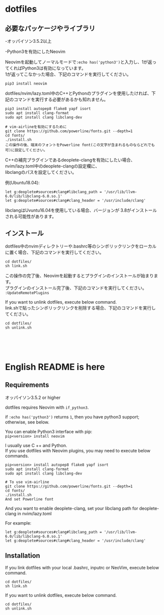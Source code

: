 # dotfiles


## 必要なパッケージやライブラリ

-オッパイソン3.5.2以上  

-Python3を有効にしたNeovim  

Neovimを起動してノーマルモードで```:echo has('python3')```と入力し、1が返ってくればPython3は有効になっています。  
1が返ってこなかった場合、下記のコマンドを実行してください。  

```pip3 install neovim```

dotfiles/nvim/lazy.toml中のC++とPythonのプラグインを使用したければ、下記のコマンドを実行する必要があるかも知れません。  

```
pip3 install autopep8 flake8 yapf isort
sudo apt install clang-format
sudo apt install clang libclang-dev

# vim-airlineを有効にするために
git clone https://github.com/powerline/fonts.git --depth=1
cd fonts/
./install.sh
この操作の後、端末のフォントをPowerline font(この文字が含まれるものならどれでも可)に設定してください。
```

C++の補完プラグインであるdeoplete-clangを有効にしたい場合、nvim/lazy.toml中のdeoplete-clangの設定欄に、  
libclangのパスを設定してください。  

例(Ubuntu18.04):  
```
let g:deoplete#sources#clang#libclang_path = '/usr/lib/llvm-6.0/lib/libclang-6.0.so.1'
let g:deoplete#sources#clang#clang_header = '/usr/include/clang'
```
libclangはUvuntu16.04を使用している場合、バージョンが 3.8がインストールされる可能性があります。  

## インストール

dotfiles中のnvimディレクトリーや.bashrc等のシンボリックリンクをローカルに置く場合、下記のコマンドを実行してください。  
```shell
cd dotfiles/
sh link.sh
```
この操作の完了後、Neovimを起動するとプラグインのインストールが始まります。  
プラグインのインストール完了後、下記のコマンドを実行してください。  
```:UpdateRemotePlugins```

If you want to unlink dotfiles, execute below command.  
link.shで貼ったシンボリックリンクを削除する場合、下記のコマンドを実行してください。  
```shell
cd dotfiles/
sh unlink.sh
```

<br><br><br>
# English README is here


## Requirements

オッパイソン3.5.2 or higher  

dotfiles requires Neovim with ```if_python3```.  

if ```:echo has('python3')``` returns ```1```, then you have python3 support; otherwise, see below.  

You can enable Python3 interface with pip:  
```pip<version> install neovim```  

I usually use C ++ and Python.  
If you use dotfiles with Neovim plugins, you may need to execute below commands.  
```
pip<version> install autopep8 flake8 yapf isort
sudo apt install clang-format
sudo apt install clang libclang-dev

# To use vim-airline
git clone https://github.com/powerline/fonts.git --depth=1
cd fonts/
./install.sh
And set Powerline font
```

And you want to enable deoplete-clang, set your libclang path for deoplete-clang in nvim/lazy.toml

For example:  
```
let g:deoplete#sources#clang#libclang_path = '/usr/lib/llvm-6.0/lib/libclang-6.0.so.1'
let g:deoplete#sources#clang#clang_header = '/usr/include/clang'
```

## Installation

If you link dotfiles with your local .bashrc, inputrc or NeoVim, execute below command.  
```shell
cd dotfiles/
sh link.sh
```

If you want to unlink dotfiles, execute below command.  
```shell
cd dotfiles/
sh unlink.sh
```
